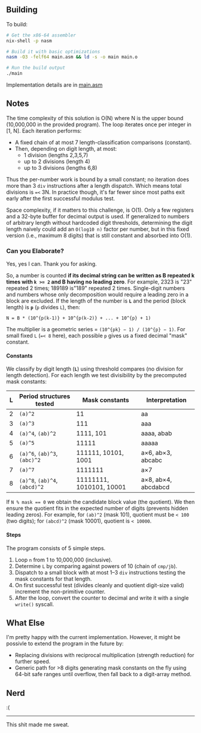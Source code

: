## Building

To build:

```bash
# Get the x86-64 assembler
nix-shell -p nasm

# Build it with basic optimizations
nasm -O3 -felf64 main.asm && ld -s -o main main.o

# Run the build output
./main
```

Implementation details are in [main.asm](./main.asm)

## Notes

The time complexity of this solution is O(N) where N is the upper bound
(10,000,000 in the provided program). The loop iterates once per integer in [1,
N]. Each iteration performs:

- A fixed chain of at most 7 length-classification comparisons (constant).
- Then, depending on digit length, at most:
  - 1 division (lengths 2,3,5,7)
  - up to 2 divisions (length 4)
  - up to 3 divisions (lengths 6,8)

Thus the per-number work is bound by a small constant; no iteration does more
than 3 `div` instructions after a length dispatch. Which means total divisions
is `=<` 3N. In practice though, it's far fewer since most paths exit early after
the first successful modulus test.

Space complexity, if it matters to this challenge, is O(1). Only a few registers
and a 32-byte buffer for decimal output is used. If generalized to numbers of
arbitrary length without hardcoded digit thresholds, determining the digit
length naively could add an `O(log10 n)` factor per number, but in this fixed
version (i.e., maximum 8 digits) that is still constant and absorbed into O(1).

### Can you Elaborate?

Yes, yes I can. Thank you for asking.

So, a number is counted **if its decimal string can be written as B repeated k
times with `k >= 2` and B having no leading zero**. For example, 2323 is "23"
repeated 2 times; 189189 is"189" repeated 2 times. Single-digit numbers and
numbers whose only decomposition would require a leading zero in a block are
excluded. If the length of the number is **`L`** and the period (block length)
is **`p`** (`p` divides `L`), then:

<!-- TODO: express this with LaTeX? -->

```plaintext
N = B * (10^{p(k-1)} + 10^{p(k-2)} + ... + 10^{p} + 1)
```

The multiplier is a geometric series = `(10^{pk} − 1) / (10^{p} − 1)`. For small
fixed `L` (`=< 8` here), each possible `p` gives us a fixed decimal "mask"
constant.

#### Constants

We classify by digit length (**`L`**) using threshold compares (no division for
length detection). For each length we test divisibility by the precomputed mask
constants:

<!-- markdownlint-disable MD013 -->

| L | Period structures tested      | Mask constants           | Interpretation      |
| - | ----------------------------- | ------------------------ | ------------------- |
| 2 | `(a)^2`                       | 11                       | aa                  |
| 3 | `(a)^3`                       | 111                      | aaa                 |
| 4 | `(a)^4`, `(ab)^2`             | 1111, 101                | aaaa, abab          |
| 5 | `(a)^5`                       | 11111                    | aaaaa               |
| 6 | `(a)^6`, `(ab)^3`, `(abc)^2`  | 111111, 10101, 1001      | a×6, ab×3, abcabc   |
| 7 | `(a)^7`                       | 1111111                  | a×7                 |
| 8 | `(a)^8`, `(ab)^4`, `(abcd)^2` | 11111111, 1010101, 10001 | a×8, ab×4, abcdabcd |

<!-- markdownlint-enable MD013 -->

If `N % mask == 0` we obtain the candidate block value (the quotient). We then
ensure the quotient fits in the expected number of digits (prevents hidden
leading zeros). For example, for `(ab)^2` (mask 101), quotient must be `< 100`
(two digits); for `(abcd)^2` (mask 10001), quotient is `< 10000`.

#### Steps

<!-- markdownlint-disable MD033 -->

The program consists of 5 <bullshit>simple</bullshit> steps.

<!-- markdownlint-disable MD033 -->

1. Loop `n` from 1 to 10,000,000 (inclusive).
2. Determine `L` by comparing against powers of 10 (chain of `cmp/jb`).
3. Dispatch to a small block with at most 1–3 `div` instructions testing the
   mask constants for that length.
4. On first successful test (divides cleanly and quotient digit-size valid)
   increment the non-primitive counter.
5. After the loop, convert the counter to decimal and write it with a single
   `write()` syscall.

## What Else

I'm pretty happy with the current implementation. However, it might be possivle
to extend the program in the future by:

- Replacing divisions with reciprocal multiplication (strength reduction) for
  further speed.
- Generic path for >8 digits generating mask constants on the fly using 64-bit
  safe ranges until overflow, then fall back to a digit-array method.

## Nerd

:(

---

This shit made me sweat.
